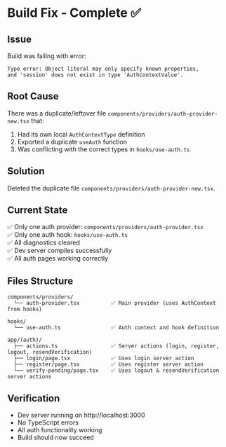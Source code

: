 # Build Fix - Complete ✅

## Issue

Build was failing with error:

```
Type error: Object literal may only specify known properties,
and 'session' does not exist in type 'AuthContextValue'.
```

## Root Cause

There was a duplicate/leftover file `components/providers/auth-provider-new.tsx` that:

1. Had its own local `AuthContextType` definition
2. Exported a duplicate `useAuth` function
3. Was conflicting with the correct types in `hooks/use-auth.ts`

## Solution

Deleted the duplicate file `components/providers/auth-provider-new.tsx`.

## Current State

✅ Only one auth provider: `components/providers/auth-provider.tsx`  
✅ Only one auth hook: `hooks/use-auth.ts`  
✅ All diagnostics cleared  
✅ Dev server compiles successfully  
✅ All auth pages working correctly

## Files Structure

```
components/providers/
  └── auth-provider.tsx          ✅ Main provider (uses AuthContext from hooks)

hooks/
  └── use-auth.ts                ✅ Auth context and hook definition

app/(auth)/
  ├── actions.ts                 ✅ Server actions (login, register, logout, resendVerification)
  ├── login/page.tsx             ✅ Uses login server action
  ├── register/page.tsx          ✅ Uses register server action
  └── verify-pending/page.tsx    ✅ Uses logout & resendVerification server actions
```

## Verification

- Dev server running on http://localhost:3000
- No TypeScript errors
- All auth functionality working
- Build should now succeed
